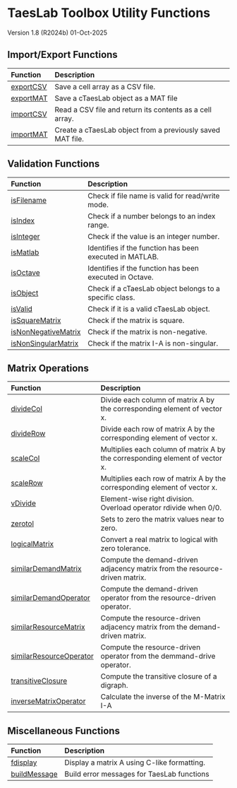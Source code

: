 # TaesLab Toolbox Utility Functions

Version 1.8 (R2024b) 01-Oct-2025

## Import/Export Functions

| Function       | Description                                                |
| :------------- | :----------------------------------------------------------|
| [exportCSV][]  | Save a cell array as a CSV file.                           |
| [exportMAT][]  | Save a cTaesLab object as a MAT file                       |
| [importCSV][]  | Read a CSV file and return its contents as a cell array.   |
| [importMAT][]  | Create a cTaesLab object from a previously saved MAT file. |

## Validation Functions

| Function                | Description                                             |
| :---------------------- | :-------------------------------------------------------|
| [isFilename][]          | Check if file name is valid for read/write mode.        |
| [isIndex][]             | Check if a number belongs to an index range.            |
| [isInteger][]           | Check if the value is an integer number.                |
| [isMatlab][]            | Identifies if the function has been executed in MATLAB. |
| [isOctave][]            | Identifies if the function has been executed in Octave. |
| [isObject][]            | Check if a cTaesLab object belongs to a specific class. |
| [isValid][]             | Check if it is a valid cTaesLab object.                 |
| [isSquareMatrix][]      | Check if the matrix is square.                          |
| [isNonNegativeMatrix][] | Check if the matrix is non-negative.                    |
| [isNonSingularMatrix][] | Check if the matrix I-A is non-singular.                |

## Matrix Operations

| Function                    | Description                                                                  |
| :---------------------------| :----------------------------------------------------------------------------|
| [divideCol][]               | Divide each column of matrix A by the corresponding element of vector x.     |
| [divideRow][]               | Divide each row of matrix A by the corresponding element of vector x.        |
| [scaleCol][]                | Multiplies each column of matrix A by the corresponding element of vector x. |
| [scaleRow][]                | Multiplies each row of matrix A by the corresponding element of vector x.    |
| [vDivide][]                 | Element-wise right division. Overload operator rdivide when 0/0.             |
| [zerotol][]                 | Sets to zero the matrix values near to zero.                                 |
| [logicalMatrix][]           | Convert a real matrix to logical with zero tolerance.                        |
| [similarDemandMatrix][]     | Compute the demand-driven adjacency matrix from the resource-driven matrix.  |
| [similarDemandOperator][]   | Compute the demand-driven operator from the resource-driven operator.        |
| [similarResourceMatrix][]   | Compute the resource-driven adjacency matrix from the demand-driven matrix.  |
| [similarResourceOperator][] | Compute the resource-driven operator from the demmand-drive operator.        |
| [transitiveClosure][]       | Compute the transitive closure of a digraph.                                 |
| [inverseMatrixOperator][]   | Calculate the inverse of the M-Matrix I-A                                    |

## Miscellaneous Functions

| Function         | Description                                 |
| :----------------| :-------------------------------------------|
| [fdisplay][]     | Display a matrix A using C-like formatting. |
| [buildMessage][] | Build error messages for TaesLab functions  |

<!-- Reference Links - Functions Directory -->
[exportCSV]: ../Functions/exportCSV.m
[exportMAT]: ../Functions/exportMAT.m
[importCSV]: ../Functions/importCSV.m
[importMAT]: ../Functions/importMAT.m

<!-- Validation Functions -->
[isFilename]: ../Functions/isFilename.m
[isIndex]: ../Functions/isIndex.m
[isInteger]: ../Functions/isInteger.m
[isMatlab]: ../Functions/isMatlab.m
[isOctave]: ../Functions/isOctave.m
[isObject]: ../Functions/isObject.m
[isValid]: ../Functions/isValid.m
[isSquareMatrix]: ../Functions/isSquareMatrix.m
[isNonNegativeMatrix]: ../Functions/isNonNegativeMatrix.m
[isNonSingularMatrix]: ../Functions/isNonSingularMatrix.m

<!-- Matrix Operations -->
[divideCol]: ../Functions/divideCol.m
[divideRow]: ../Functions/divideRow.m
[scaleCol]: ../Functions/scaleCol.m
[scaleRow]: ../Functions/scaleRow.m
[vDivide]: ../Functions/vDivide.m
[zerotol]: ../Functions/zerotol.m
[logicalMatrix]: ../Functions/logicalMatrix.m
[similarDemandMatrix]: ../Functions/similarDemandMatrix.m
[similarDemandOperator]: ../Functions/similarDemandOperator.m
[similarResourceMatrix]: ../Functions/similarResourceMatrix.m
[similarResourceOperator]: ../Functions/similarResourceOperator.m
[transitiveClosure]: ../Functions/transitiveClosure.m
[inverseMatrixOperator]: ../Functions/inverseMatrixOperator.m

<!-- Miscellaneous Functions -->
[fdisplay]: ../Functions/fdisplay.m
[buildMessage]: ../Functions/buildMessage.m
